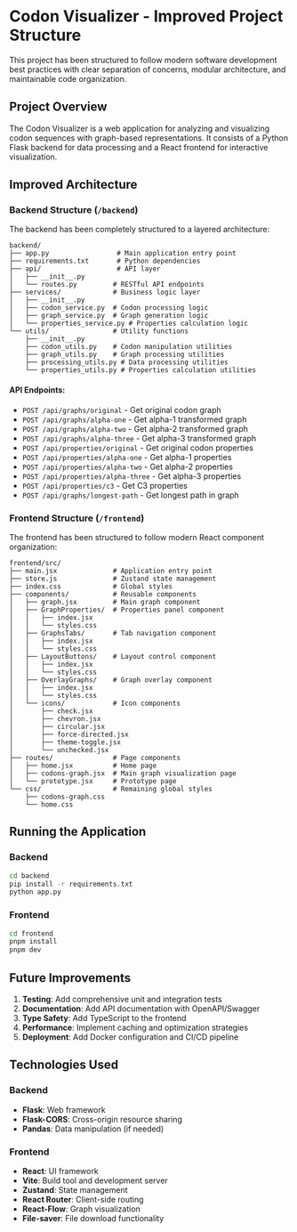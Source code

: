 # Codon Visualizer - Improved Project Structure

This project has been structured to follow modern software development best practices with clear separation of concerns, modular architecture, and maintainable code organization.

## Project Overview

The Codon Visualizer is a web application for analyzing and visualizing codon sequences with graph-based representations. It consists of a Python Flask backend for data processing and a React frontend for interactive visualization.

## Improved Architecture

### Backend Structure (`/backend`)

The backend has been completely structured  to a layered architecture:

```
backend/
├── app.py                 # Main application entry point
├── requirements.txt       # Python dependencies
├── api/                   # API layer
│   ├── __init__.py
│   └── routes.py         # RESTful API endpoints
├── services/             # Business logic layer
│   ├── __init__.py
│   ├── codon_service.py  # Codon processing logic
│   ├── graph_service.py  # Graph generation logic
│   └── properties_service.py # Properties calculation logic
└── utils/                # Utility functions
    ├── __init__.py
    ├── codon_utils.py    # Codon manipulation utilities
    ├── graph_utils.py    # Graph processing utilities
    ├── processing_utils.py # Data processing utilities
    └── properties_utils.py # Properties calculation utilities
```



#### API Endpoints:

- `POST /api/graphs/original` - Get original codon graph
- `POST /api/graphs/alpha-one` - Get alpha-1 transformed graph
- `POST /api/graphs/alpha-two` - Get alpha-2 transformed graph
- `POST /api/graphs/alpha-three` - Get alpha-3 transformed graph
- `POST /api/properties/original` - Get original codon properties
- `POST /api/properties/alpha-one` - Get alpha-1 properties
- `POST /api/properties/alpha-two` - Get alpha-2 properties
- `POST /api/properties/alpha-three` - Get alpha-3 properties
- `POST /api/properties/c3` - Get C3 properties
- `POST /api/graphs/longest-path` - Get longest path in graph

### Frontend Structure (`/frontend`)

The frontend has been structured to follow modern React component organization:

```
frontend/src/
├── main.jsx              # Application entry point
├── store.js              # Zustand state management
├── index.css             # Global styles
├── components/           # Reusable components
│   ├── graph.jsx         # Main graph component
│   ├── GraphProperties/  # Properties panel component
│   │   ├── index.jsx
│   │   └── styles.css
│   ├── GraphsTabs/       # Tab navigation component
│   │   ├── index.jsx
│   │   └── styles.css
│   ├── LayoutButtons/    # Layout control component
│   │   ├── index.jsx
│   │   └── styles.css
│   ├── OverlayGraphs/    # Graph overlay component
│   │   ├── index.jsx
│   │   └── styles.css
│   └── icons/            # Icon components
│       ├── check.jsx
│       ├── chevron.jsx
│       ├── circular.jsx
│       ├── force-directed.jsx
│       ├── theme-toggle.jsx
│       └── unchecked.jsx
├── routes/               # Page components
│   ├── home.jsx          # Home page
│   ├── codons-graph.jsx  # Main graph visualization page
│   └── prototype.jsx     # Prototype page
└── css/                  # Remaining global styles
    ├── codons-graph.css
    └── home.css
```



## Running the Application

### Backend
```bash
cd backend
pip install -r requirements.txt
python app.py
```

### Frontend
```bash
cd frontend
pnpm install
pnpm dev
```

## Future Improvements

1. **Testing**: Add comprehensive unit and integration tests
2. **Documentation**: Add API documentation with OpenAPI/Swagger
3. **Type Safety**: Add TypeScript to the frontend
4. **Performance**: Implement caching and optimization strategies
5. **Deployment**: Add Docker configuration and CI/CD pipeline

## Technologies Used

### Backend
- **Flask**: Web framework
- **Flask-CORS**: Cross-origin resource sharing
- **Pandas**: Data manipulation (if needed)

### Frontend
- **React**: UI framework
- **Vite**: Build tool and development server
- **Zustand**: State management
- **React Router**: Client-side routing
- **React-Flow**: Graph visualization
- **File-saver**: File download functionality
